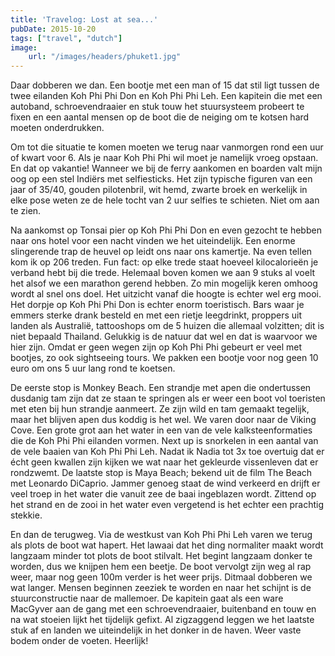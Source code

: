 ```yaml
---
title: 'Travelog: Lost at sea...'
pubDate: 2015-10-20
tags: ["travel", "dutch"]
image:
    url: "/images/headers/phuket1.jpg"
---
```


Daar dobberen we dan. Een bootje met een man of 15 dat stil ligt tussen de twee eilanden Koh Phi Phi Don en Koh Phi Phi Leh. Een kapitein die met een autoband, schroevendraaier en stuk touw het stuursysteem probeert te fixen en een aantal mensen op de boot die de neiging om te kotsen hard moeten onderdrukken.

Om tot die situatie te komen moeten we terug naar vanmorgen rond een uur of kwart voor 6. Als je naar Koh Phi Phi wil moet je namelijk vroeg opstaan. En dat op vakantie! Wanneer we bij de ferry aankomen en boarden valt mijn oog op een stel Indiërs met selfiesticks. Het zijn typische figuren van een jaar of 35/40, gouden pilotenbril, wit hemd, zwarte broek en werkelijk in elke pose weten ze de hele tocht van 2 uur selfies te schieten. Niet om aan te zien.

Na aankomst op Tonsai pier op Koh Phi Phi Don en even gezocht te hebben naar ons hotel voor een nacht vinden we het uiteindelijk. Een enorme slingerende trap de heuvel op leidt ons naar ons kamertje. Na even tellen kom ik op 206 treden. Fun fact: op elke trede staat hoeveel kilocalorieën je verband hebt bij die trede. Helemaal boven komen we aan 9 stuks al voelt het alsof we een marathon gerend hebben. Zo min mogelijk keren omhoog wordt al snel ons doel. Het uitzicht vanaf die hoogte is echter wel erg mooi. Het dorpje op Koh Phi Phi Don is echter enorm toeristisch. Bars waar je emmers sterke drank besteld en met een rietje leegdrinkt, proppers uit landen als Australië, tattooshops om de 5 huizen die allemaal volzitten; dit is niet bepaald Thailand. Gelukkig is de natuur dat wel en dat is waarvoor we hier zijn. Omdat er geen wegen zijn op Koh Phi Phi gebeurt er veel met bootjes, zo ook sightseeing tours. We pakken een bootje voor nog geen 10 euro om ons 5 uur lang rond te koetsen.

De eerste stop is Monkey Beach. Een strandje met apen die ondertussen dusdanig tam zijn dat ze staan te springen als er weer een boot vol toeristen met eten bij hun strandje aanmeert. Ze zijn wild en tam gemaakt tegelijk, maar het blijven apen dus koddig is het wel. We varen door naar de Viking Cove. Een grote grot aan het water in een van de vele kalksteenformaties die de Koh Phi Phi eilanden vormen. Next up is snorkelen in een aantal van de vele baaien van Koh Phi Phi Leh. Nadat ik Nadia tot 3x toe overtuig dat er écht geen kwallen zijn kijken we wat naar het gekleurde vissenleven dat er rondzwemt. De laatste stop is Maya Beach; bekend uit de film The Beach met Leonardo DiCaprio. Jammer genoeg staat de wind verkeerd en drijft er veel troep in het water die vanuit zee de baai ingeblazen wordt. Zittend op het strand en de zooi in het water even vergetend is het echter een prachtig stekkie.

En dan de terugweg. Via de westkust van Koh Phi Phi Leh varen we terug als plots de boot wat hapert. Het lawaai dat het ding normaliter maakt wordt langzaam minder tot plots de boot stilvalt. Het begint langzaam donker te worden, dus we knijpen hem een beetje. De boot vervolgt zijn weg al rap weer, maar nog geen 100m verder is het weer prijs. Ditmaal dobberen we wat langer. Mensen beginnen zeeziek te worden en naar het schijnt is de stuurconstructie naar de mallemoer. De kapitein gaat als een ware MacGyver aan de gang met een schroevendraaier, buitenband en touw en na wat stoeien lijkt het tijdelijk gefixt. Al zigzaggend leggen we het laatste stuk af en landen we uiteindelijk in het donker in de haven. Weer vaste bodem onder de voeten. Heerlijk!
